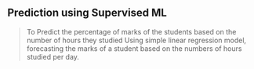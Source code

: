 ## **Prediction using Supervised ML** 
> To Predict the percentage of marks of the students based on the number of hours they studied
> Using simple linear regression model, forecasting the marks of a student based on the numbers of hours studied per day.
